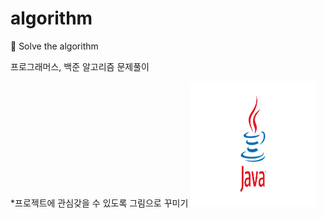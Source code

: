 # algorithm
🔖 Solve the algorithm

프로그래머스, 백준 알고리즘 문제풀이

*프로젝트에 관심갖을 수 있도록 그림으로 꾸미기
<img src='images/java.png' height=200 width=200> </img>


